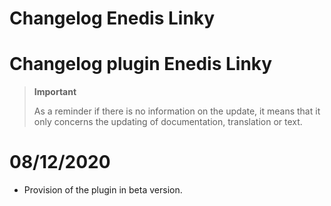 # Changelog Enedis Linky

# Changelog plugin Enedis Linky

>**Important**
>
>As a reminder if there is no information on the update, it means that it only concerns the updating of documentation, translation or text.

# 08/12/2020

- Provision of the plugin in beta version.
